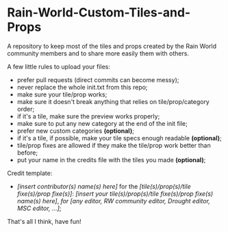 # Rain-World-Custom-Tiles-and-Props
A repository to keep most of the tiles and props created by the Rain World community members and to share more easily them with others.

A few little rules to upload your files:
- prefer pull requests (direct commits can become messy);
- never replace the whole init.txt from this repo;
- make sure your tile/prop works;
- make sure it doesn't break anything that relies on tile/prop/category order;
- if it's a tile, make sure the preview works properly;
- make sure to put any new category at the end of the init file;
- prefer new custom categories **(optional)**;
- if it's a tile, if possible, make your tile specs enough readable **(optional)**;
- tile/prop fixes are allowed if they make the tile/prop work better than before;
- put your name in the credits file with the tiles you made **(optional)**;

Credit template:
- *[insert contributor(s) name(s) here]* for the *[tile(s)/prop(s)/tile fixe(s)/prop fixe(s)]*: *[insert your tile(s)/prop(s)/tile fixe(s)/prop fixe(s) name(s) here]*, *for [any editor, RW community editor, Drought editor, MSC editor, ...]*;

That's all I think, have fun!
